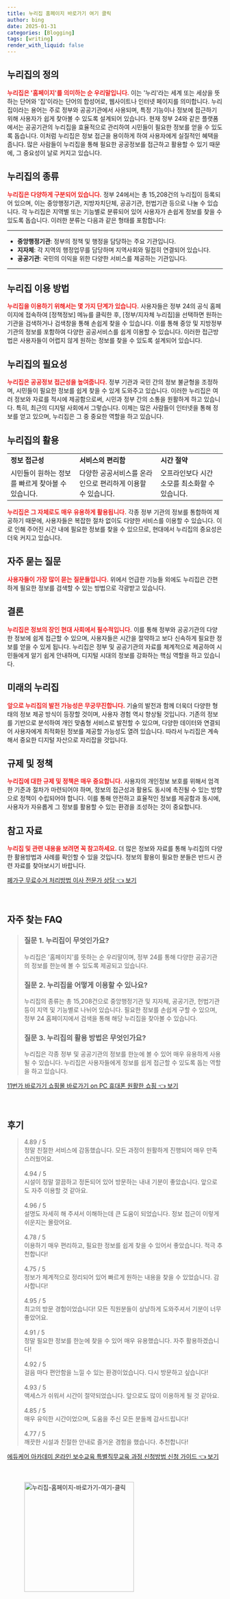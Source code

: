 ```yaml
---
title: 누리집 홈페이지 바로가기 여기 클릭
author: bing
date: 2025-01-31
categories: [Blogging]
tags: [writing]
render_with_liquid: false
---
```



<h2 id='누리집 정의'>누리집의 정의</h2>

<p><b><span style="color: #ee2323;">누리집은 '홈페이지'를 의미하는 순 우리말입니다.</span></b> 이는 '누리'라는 세계 또는 세상을 뜻하는 단어와 '집'이라는 단어의 합성어로, 웹사이트나 인터넷 페이지를 의미합니다. 누리집이라는 용어는 주로 정부와 공공기관에서 사용되며, 특정 기능이나 정보에 접근하기 위해 사용자가 쉽게 찾아볼 수 있도록 설계되어 있습니다. 현재 정부 24와 같은 플랫폼에서는 공공기관의 누리집을 효율적으로 관리하여 시민들이 필요한 정보를 얻을 수 있도록 돕습니다. 이처럼 누리집은 정보 접근을 용이하게 하여 사용자에게 실질적인 혜택을 줍니다. 많은 사람들이 누리집을 통해 필요한 공공정보를 접근하고 활용할 수 있기 때문에, 그 중요성이 날로 커지고 있습니다.</p>

<h2 id='누리집의 종류'>누리집의 종류</h2>

<p><b><span style="color: #ee2323;">누리집은 다양하게 구분되어 있습니다.</span></b> 정부 24에서는 총 15,208건의 누리집이 등록되어 있으며, 이는 중앙행정기관, 지방자치단체, 공공기관, 헌법기관 등으로 나눌 수 있습니다. 각 누리집은 지역별 또는 기능별로 분류되어 있어 사용자가 손쉽게 정보를 찾을 수 있도록 돕습니다. 이러한 분류는 다음과 같은 형태를 포함합니다:</p>

<hr />

<ul>
    <li><b>중앙행정기관</b>: 정부의 정책 및 행정을 담당하는 주요 기관입니다.</li>
    <li><b>지자체</b>: 각 지역의 행정업무를 담당하며 지역사회와 밀접히 연결되어 있습니다.</li>
    <li><b>공공기관</b>: 국민의 이익을 위한 다양한 서비스를 제공하는 기관입니다.</li>
</ul>

<hr />

<h2 id='누리집 이용 방법'>누리집 이용 방법</h2>

<p><b><span style="color: #ee2323;">누리집을 이용하기 위해서는 몇 가지 단계가 있습니다.</span></b> 사용자들은 정부 24의 공식 홈페이지에 접속하여 [정책정보] 메뉴를 클릭한 후, [정부/지자체 누리집]을 선택하면 원하는 기관을 검색하거나 검색창을 통해 손쉽게 찾을 수 있습니다. 이를 통해 중앙 및 지방정부 기관의 정보를 포함하여 다양한 공공서비스를 쉽게 이용할 수 있습니다. 이러한 접근방법은 사용자들이 어렵지 않게 원하는 정보를 찾을 수 있도록 설계되어 있습니다.</p>

<h2 id='누리집의 필요성'>누리집의 필요성</h2>

<p><b><span style="color: #ee2323;">누리집은 공공정보 접근성을 높여줍니다.</span></b> 정부 기관과 국민 간의 정보 불균형을 조정하며, 시민들이 필요한 정보를 쉽게 찾을 수 있게 도와주고 있습니다. 이러한 누리집은 여러 정보와 자료를 적시에 제공함으로써, 시민과 정부 간의 소통을 원활하게 하고 있습니다. 특히, 최근의 디지털 사회에서 그렇습니다. 이제는 많은 사람들이 인터넷을 통해 정보를 얻고 있으며, 누리집은 그 중 중요한 역할을 하고 있습니다.</p>

<h2 id='누리집 활용'>누리집의 활용</h2>

<table>
    <tr>
        <td><b>정보 접근성</b></td>
        <td><b>서비스의 편리함</b></td>
        <td><b>시간 절약</b></td>
    </tr>
    <tr>
        <td>시민들이 원하는 정보를 빠르게 찾아볼 수 있습니다.</td>
        <td>다양한 공공서비스를 온라인으로 편리하게 이용할 수 있습니다.</td>
        <td>오프라인보다 시간 소모를 최소화할 수 있습니다.</td>
    </tr>
</table>

<p><b><span style="color: #ee2323;">누리집은 그 자체로도 매우 유용하게 활용됩니다.</span></b> 각종 정부 기관의 정보를 통합하여 제공하기 때문에, 사용자들은 복잡한 절차 없이도 다양한 서비스를 이용할 수 있습니다. 이로 인해 주어진 시간 내에 필요한 정보를 찾을 수 있으므로, 현대에서 누리집의 중요성은 더욱 커지고 있습니다. </p>

<h2 id='자주 묻는 질문'>자주 묻는 질문</h2>

<p><b><span style="color: #ee2323;">사용자들이 가장 많이 묻는 질문들입니다.</span></b> 위에서 언급한 기능들 외에도 누리집은 간편하게 필요한 정보를 검색할 수 있는 방법으로 각광받고 있습니다.</p>

<h2 id='결론'>결론</h2>

<p><b><span style="color: #ee2323;">누리집은 정보의 장인 현대 사회에서 필수적입니다.</span></b> 이를 통해 정부와 공공기관의 다양한 정보에 쉽게 접근할 수 있으며, 사용자들은 시간을 절약하고 보다 신속하게 필요한 정보를 얻을 수 있게 됩니다. 누리집은 정부 및 공공기관의 자료를 체계적으로 제공하여 시민들에게 알기 쉽게 안내하며, 디지털 시대의 정보를 강화하는 핵심 역할을 하고 있습니다.</p>

<h2 id='미래의 누리집'>미래의 누리집</h2>

<p><b><span style="color: #ee2323;">앞으로 누리집의 발전 가능성은 무궁무진합니다.</span></b> 기술의 발전과 함께 더욱더 다양한 형태의 정보 제공 방식이 등장할 것이며, 사용자 경험 역시 향상될 것입니다. 기존의 정보를 기반으로 분석하여 개인 맞춤형 서비스로 발전할 수 있으며, 다양한 데이터와 연결되어 사용자에게 최적화된 정보를 제공할 가능성도 열려 있습니다. 따라서 누리집은 계속해서 중요한 디지털 자산으로 자리잡을 것입니다.</p>

<h2 id='규제 및 정책'>규제 및 정책</h2>

<p><b><span style="color: #ee2323;">누리집에 대한 규제 및 정책은 매우 중요합니다.</span></b> 사용자의 개인정보 보호를 위해서 엄격한 기준과 절차가 마련되어야 하며, 정보의 접근성과 활용도 동시에 촉진될 수 있는 방향으로 정책이 수립되어야 합니다. 이를 통해 안전하고 효율적인 정보를 제공함과 동시에, 사용자가 자유롭게 그 정보를 활용할 수 있는 환경을 조성하는 것이 중요합니다.</p>

<h2 id='참고 자료'>참고 자료</h2>

<p><b><span style="color: #ee2323;">누리집 및 관련 내용을 보려면 꼭 참고하세요.</span></b> 더 많은 정보와 자료를 통해 누리집의 다양한 활용방법과 사례를 확인할 수 있을 것입니다. 정보의 활용이 필요한 분들은 반드시 관련 자료를 찾아보시기 바랍니다.</p>


<p><a class="click-button" title="폐가구 무료수거 처리방법 이사 전문가 상담" href="https://greenforu.github.io/posts/%ED%8F%90%EA%B0%80%EA%B5%AC-%EB%AC%B4%EB%A3%8C%EC%88%98%EA%B1%B0-%EC%B2%98%EB%A6%AC%EB%B0%A9%EB%B2%95-%EC%9D%B4%EC%82%AC-%EC%A0%84%EB%AC%B8%EA%B0%80-%EC%83%81%EB%8B%B4/" rel="dofollow">폐가구 무료수거 처리방법 이사 전문가 상담 👈 보기</a></p><br>
<h2 id='자주_찾는_FAQ'>자주 찾는 FAQ</h2>
<div itemscope="" itemtype="https://schema.org/FAQPage">
<blockquote>
<div itemscope="" itemprop="mainEntity" itemtype="https://schema.org/Question">
<h3 itemprop="name">질문 1. 누리집이 무엇인가요?</h3>
<div itemscope="" itemprop="acceptedAnswer" itemtype="https://schema.org/Answer">
<span itemprop="text">
<p>누리집은 '홈페이지'를 뜻하는 순 우리말이며, 정부 24를 통해 다양한 공공기관의 정보를 한눈에 볼 수 있도록 제공되고 있습니다.</p>
</span>
</div>
</div>
<div itemscope="" itemprop="mainEntity" itemtype="https://schema.org/Question">
<h3 itemprop="name">질문 2. 누리집을 어떻게 이용할 수 있나요?</h3>
<div itemscope="" itemprop="acceptedAnswer" itemtype="https://schema.org/Answer">
<span itemprop="text">
<p>누리집의 종류는 총 15,208건으로 중앙행정기관 및 지자체, 공공기관, 헌법기관 등이 지역 및 기능별로 나뉘어 있습니다. 필요한 정보를 손쉽게 구할 수 있으며, 정부 24 홈페이지에서 검색을 통해 해당 누리집을 찾아볼 수 있습니다.</p>
</span>
</div>
</div>
<div itemscope="" itemprop="mainEntity" itemtype="https://schema.org/Question">
<h3 itemprop="name">질문 3. 누리집의 활용 방법은 무엇인가요?</h3>
<div itemscope="" itemprop="acceptedAnswer" itemtype="https://schema.org/Answer">
<span itemprop="text">
<p>누리집은 각종 정부 및 공공기관의 정보를 한눈에 볼 수 있어 매우 유용하게 사용될 수 있습니다. 누리집은 사용자들에게 정보를 쉽게 접근할 수 있도록 돕는 역할을 하고 있습니다.</p>
</span>
</div>
</div>
</blockquote>
</div>
<p><a class="click-button" title="11번가 바로가기 쇼핑몰 바로가기 on PC 휴대폰 원활한 쇼핑" href="https://greenforu.github.io/posts/11%EB%B2%88%EA%B0%80-%EB%B0%94%EB%A1%9C%EA%B0%80%EA%B8%B0-%EC%87%BC%ED%95%91%EB%AA%B0-%EB%B0%94%EB%A1%9C%EA%B0%80%EA%B8%B0-on-PC-%ED%9C%B4%EB%8C%80%ED%8F%B0-%EC%9B%90%ED%99%9C%ED%95%9C-%EC%87%BC%ED%95%91/" rel="dofollow">11번가 바로가기 쇼핑몰 바로가기 on PC 휴대폰 원활한 쇼핑 👈 보기</a></p><br>
<h2 id='후기'>후기</h2>
<div itemscope itemtype="https://schema.org/Product">
  <blockquote>
  <div itemprop="review" itemscope itemtype="https://schema.org/Review">
      <div itemprop="reviewRating" itemscope itemtype="https://schema.org/Rating"> <span itemprop="ratingValue">4.89</span> / <span itemprop="bestRating">5</span> </div>
      <span itemprop="reviewBody">정말 친절한 서비스에 감동했습니다. 모든 과정이 원활하게 진행되어 매우 만족스러웠어요.</span>
  </div>
  <br>
  <div itemprop="review" itemscope itemtype="https://schema.org/Review">
      <div itemprop="reviewRating" itemscope itemtype="https://schema.org/Rating"> <span itemprop="ratingValue">4.94</span> / <span itemprop="bestRating">5</span> </div>
      <span itemprop="reviewBody">시설이 정말 깔끔하고 정돈되어 있어 방문하는 내내 기분이 좋았습니다. 앞으로도 자주 이용할 것 같아요.</span>
  </div>
  <br>
  <div itemprop="review" itemscope itemtype="https://schema.org/Review">
      <div itemprop="reviewRating" itemscope itemtype="https://schema.org/Rating"> <span itemprop="ratingValue">4.96</span> / <span itemprop="bestRating">5</span> </div>
      <span itemprop="reviewBody">설명도 자세히 해 주셔서 이해하는데 큰 도움이 되었습니다. 정보 접근이 이렇게 쉬운지는 몰랐어요.</span>
  </div>
  <br>
  <div itemprop="review" itemscope itemtype="https://schema.org/Review">
      <div itemprop="reviewRating" itemscope itemtype="https://schema.org/Rating"> <span itemprop="ratingValue">4.78</span> / <span itemprop="bestRating">5</span> </div>
      <span itemprop="reviewBody">이용하기 매우 편리하고, 필요한 정보를 쉽게 찾을 수 있어서 좋았습니다. 적극 추천합니다!</span>
  </div>
  <br>
  <div itemprop="review" itemscope itemtype="https://schema.org/Review">
      <div itemprop="reviewRating" itemscope itemtype="https://schema.org/Rating"> <span itemprop="ratingValue">4.75</span> / <span itemprop="bestRating">5</span> </div>
      <span itemprop="reviewBody">정보가 체계적으로 정리되어 있어 빠르게 원하는 내용을 찾을 수 있었습니다. 감사합니다!</span>
  </div>
  <br>
  <div itemprop="review" itemscope itemtype="https://schema.org/Review">
      <div itemprop="reviewRating" itemscope itemtype="https://schema.org/Rating"> <span itemprop="ratingValue">4.95</span> / <span itemprop="bestRating">5</span> </div>
      <span itemprop="reviewBody">최고의 방문 경험이었습니다! 모든 직원분들이 상냥하게 도와주셔서 기분이 너무 좋았어요.</span>
  </div>
  <br>
  <div itemprop="review" itemscope itemtype="https://schema.org/Review">
      <div itemprop="reviewRating" itemscope itemtype="https://schema.org/Rating"> <span itemprop="ratingValue">4.91</span> / <span itemprop="bestRating">5</span> </div>
      <span itemprop="reviewBody">정말 필요한 정보를 한눈에 찾을 수 있어 매우 유용했습니다. 자주 활용하겠습니다!</span>
  </div>
  <br>
  <div itemprop="review" itemscope itemtype="https://schema.org/Review">
      <div itemprop="reviewRating" itemscope itemtype="https://schema.org/Rating"> <span itemprop="ratingValue">4.92</span> / <span itemprop="bestRating">5</span> </div>
      <span itemprop="reviewBody">걸음 마다 편안함을 느낄 수 있는 환경이었습니다. 다시 방문하고 싶습니다!</span>
  </div>
  <br>
  <div itemprop="review" itemscope itemtype="https://schema.org/Review">
      <div itemprop="reviewRating" itemscope itemtype="https://schema.org/Rating"> <span itemprop="ratingValue">4.93</span> / <span itemprop="bestRating">5</span> </div>
      <span itemprop="reviewBody">액세스가 쉬워서 시간이 절약되었습니다. 앞으로도 많이 이용하게 될 것 같아요.</span>
  </div>
  <br>
  <div itemprop="review" itemscope itemtype="https://schema.org/Review">
      <div itemprop="reviewRating" itemscope itemtype="https://schema.org/Rating"> <span itemprop="ratingValue">4.85</span> / <span itemprop="bestRating">5</span> </div>
      <span itemprop="reviewBody">매우 유익한 시간이었으며, 도움을 주신 모든 분들께 감사드립니다!</span>
  </div>
  <br>
  <div itemprop="review" itemscope itemtype="https://schema.org/Review">
      <div itemprop="reviewRating" itemscope itemtype="https://schema.org/Rating"> <span itemprop="ratingValue">4.77</span> / <span itemprop="bestRating">5</span> </div>
      <span itemprop="reviewBody">깨끗한 시설과 친절한 안내로 즐거운 경험을 했습니다. 추천합니다!</span>
  </div>
  </blockquote>
</div>
<p><a class="click-button" title="에듀케어 아카데미 온라인 보수교육 특별직무교육 과정 신청방법 신청 가이드" href="https://greenforu.github.io/posts/%EC%97%90%EB%93%80%EC%BC%80%EC%96%B4-%EC%95%84%EC%B9%B4%EB%8D%B0%EB%AF%B8-%EC%98%A8%EB%9D%BC%EC%9D%B8-%EB%B3%B4%EC%88%98%EA%B5%90%EC%9C%A1-%ED%8A%B9%EB%B3%84%EC%A7%81%EB%AC%B4%EA%B5%90%EC%9C%A1-%EA%B3%BC%EC%A0%95-%EC%8B%A0%EC%B2%AD%EB%B0%A9%EB%B2%95-%EC%8B%A0%EC%B2%AD-%EA%B0%80%EC%9D%B4%EB%93%9C/" rel="dofollow">에듀케어 아카데미 온라인 보수교육 특별직무교육 과정 신청방법 신청 가이드 👈 보기</a></p><br>
<figure class="image"><img src="https://greenforu.github.io/assets/img/thumbnail/누리집-홈페이지-바로가기-여기-클릭.webp" alt="누리집-홈페이지-바로가기-여기-클릭" width="256" height="256"></figure>